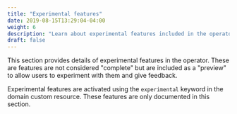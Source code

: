 ```yaml
---
title: "Experimental features"
date: 2019-08-15T13:29:04-04:00
weight: 6
description: "Learn about experimental features included in the operator."
draft: false
---
```


This section provides details of experimental features in the operator.
These are features are not considered "complete" but are
included as a "preview" to allow users to experiment with them and
give feedback.

Experimental features are activated using the `experimental` keyword
in the domain custom resource.  These features are only documented
in this section.
